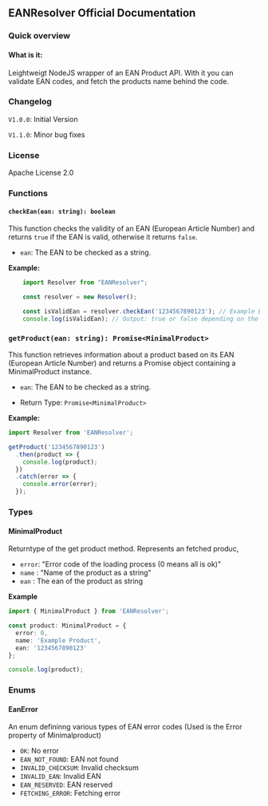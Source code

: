 ## EANResolver Official Documentation

### Quick overview

#### What is it:

Leightweigt NodeJS wrapper of an EAN Product API.
With it you can validate EAN codes, and fetch the products name behind the code.

### Changelog

`V1.0.0`: Initial Version

`V1.1.0`: Minor bug fixes


### License

Apache License 2.0

### Functions

#### `checkEan(ean: string): boolean`

This function checks the validity of an EAN (European Article Number) and returns `true` if the EAN is valid, otherwise it returns `false`.

- `ean`: The EAN to be checked as a string.

**Example:**

```typescript
    import Resolver from "EANResolver";

    const resolver = new Resolver();

    const isValidEan = resolver.checkEan('1234567890123'); // Example EAN
    console.log(isValidEan); // Output: true or false depending on the validity of the EAN
```



### `getProduct(ean: string): Promise<MinimalProduct>`

This function retrieves information about a product based on its EAN (European Article Number) and returns a Promise object containing a MinimalProduct instance.

- `ean`: The EAN to be checked as a string.

- Return Type: `Promise<MinimalProduct>`

**Example:**

```typescript
import Resolver from 'EANResolver';

getProduct('1234567890123')
  .then(product => {
    console.log(product);
  })
  .catch(error => {
    console.error(error);
  });

```

### Types

#### MinimalProduct

Returntype of the get product method. Represents an fetched produc,

- `error`: "Error code of the loading process (0 means all is ok)"
- `name` : "Name of the product as a string"
- `ean` : The ean of the product as string

**Example**

```typescript
import { MinimalProduct } from 'EANResolver';

const product: MinimalProduct = {
  error: 0,
  name: 'Example Product',
  ean: '1234567890123'
};

console.log(product);

```


### Enums

#### EanError

An enum defininng various types of EAN error codes (Used is the Error property of Minimalproduct)

- `OK`: No error
- `EAN_NOT_FOUND`: EAN not found
- `INVALID_CHECKSUM`: Invalid checksum
- `INVALID_EAN`: Invalid EAN
- `EAN_RESERVED`: EAN reserved
- `FETCHING_ERROR`: Fetching error


    


